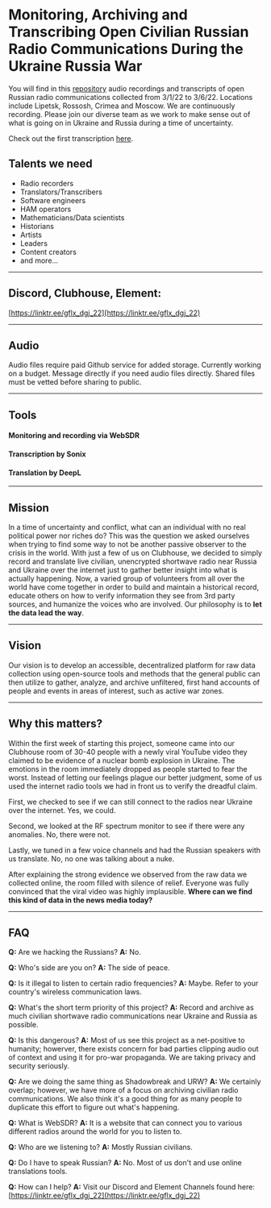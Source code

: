 # Monitoring, Archiving and Transcribing Open Civilian Russian Radio Communications During the Ukraine Russia War
You will find in this [repository](https://github.com/dgj-22/dgj-22-sigdump) audio recordings and transcripts of open Russian radio communications collected from 3/1/22 to 3/6/22. Locations include Lipetsk, Rossosh, Crimea and Moscow. We are continuously recording. Please join our diverse team as we work to make sense out of what is going on in Ukraine and Russia during a time of uncertainty. 

Check out the first transcription [here](https://raw.githubusercontent.com/dgj-22/dgj-22-sigdump/main/Transcriptions/Dump%201.1/1.1%20DGJ-22%20English.pdf).

## Talents we need
- Radio recorders
- Translators/Transcribers
- Software engineers
- HAM operators
- Mathematicians/Data scientists
- Historians
- Artists
- Leaders
- Content creators
- and more...

---
## Discord, Clubhouse, Element:
[https://linktr.ee/gflx_dgj_22](https://linktr.ee/gflx_dgj_22)

---
## Audio
Audio files require paid Github service for added storage. Currently working on a budget. Message directly if you need audio files directly. Shared files must be vetted before sharing to public.

---
## Tools

#### Monitoring and recording via WebSDR

#### Transcription by Sonix

#### Translation by DeepL

---
## Mission
In a time of uncertainty and conflict, what can an individual with no real political power nor riches do? This was the question we asked ourselves when trying to find some way to not be another passive observer to the crisis in the world. With just a few of us on Clubhouse, we decided to simply record and translate live civilian, unencrypted shortwave radio near Russia and Ukraine over the internet just to gather better insight into what is actually happening. Now, a varied group of volunteers from all over the world have come together in order to build and maintain a historical record, educate others on how to verify information they see from 3rd party sources, and humanize the voices who are involved. Our philosophy is to **let the data lead the way**.

---
## Vision
Our vision is to develop an accessible, decentralized platform for raw data collection using open-source tools and methods that the general public can then utilize to gather, analyze, and archive unfiltered, first hand accounts of people and events in areas of interest, such as active war zones.

---
## Why this matters?
Within the first week of starting this project, someone came into our Clubhouse room of 30-40 people with a newly viral YouTube video they claimed to be evidence of a nuclear bomb explosion in Ukraine. The emotions in the room immediately dropped as people started to fear the worst. Instead of letting our feelings plague our better judgment, some of us used the internet radio tools we had in front us to verify the dreadful claim.

First, we checked to see if we can still connect to the radios near Ukraine over the internet. Yes, we could.

Second, we looked at the RF spectrum monitor to see if there were any anomalies. No, there were not.

Lastly, we tuned in a few voice channels and had the Russian speakers with us translate. No, no one was talking about a nuke. 

After explaining the strong evidence we observed from the raw data we collected online, the room filled with silence of relief. Everyone was fully convinced that the viral video was highly implausible. **Where can we find this kind of data in the news media today?**

---
## FAQ
**Q:** Are we hacking the Russians?
**A:** No.

**Q:** Who's side are you on?
**A:** The side of peace.

**Q:** Is it illegal to listen to certain radio frequencies?
**A:** Maybe. Refer to your country's wireless communication laws.

**Q:** What's the short term priority of this project?
**A:** Record and archive as much civilian shortwave radio communications near Ukraine and Russia as possible.

**Q:** Is this dangerous?
**A:** Most of us see this project as a net-positive to humanity; howerver, there exists concern for bad parties clipping audio out of context and using it for pro-war propaganda. We are taking privacy and security seriously.

**Q:** Are we doing the same thing as Shadowbreak and URW?
**A:** We certainly overlap; however, we have more of a focus on archiving civilian radio communications. We also think it's a good thing for as many people to duplicate this effort to figure out what's happening.

**Q:** What is WebSDR?
**A:** It is a website that can connect you to various different radios around the world for you to listen to.

**Q:** Who are we listening to?
**A:** Mostly Russian civilians.

**Q:** Do I have to speak Russian?
**A:** No. Most of us don't and use online translations tools.

**Q:** How can I help?
**A:** Visit our Discord and Element Channels found here: [https://linktr.ee/gflx_dgj_22](https://linktr.ee/gflx_dgj_22)
